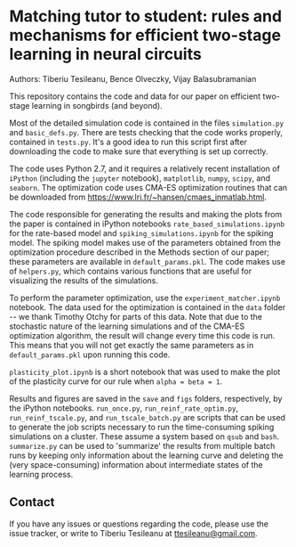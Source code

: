 # Matching tutor to student: rules and mechanisms for efficient two-stage learning in neural circuits
Authors: Tiberiu Tesileanu, Bence Olveczky, Vijay Balasubramanian

This repository contains the code and data for our paper on efficient two-stage learning in songbirds (and beyond).

Most of the detailed simulation code is contained in the files `simulation.py` and `basic_defs.py`. There are tests checking that the code works properly, contained in `tests.py`. It's a good idea to run this script first after downloading the code to make sure that everything is set up correctly.

The code uses Python 2.7, and it requires a relatively recent installation of `iPython` (including the `jupyter` notebook), `matplotlib`, `numpy`, `scipy`, and `seaborn`. The optimization code uses CMA-ES optimization routines that can be downloaded from https://www.lri.fr/~hansen/cmaes_inmatlab.html.

The code responsible for generating the results and making the plots from the paper is contained in iPython notebooks `rate_based_simulations.ipynb` for the rate-based model and `spiking_simulations.ipynb` for the spiking model. The spiking model makes use of the parameters obtained from the optimization procedure described in the Methods section of our paper; these parameters are available in `default_params.pkl`. The code makes use of `helpers.py`, which contains various functions that are useful for visualizing the results of the simulations.

To perform the parameter optimization, use the `experiment_matcher.ipynb` notebook. The data used for the optimization is contained in the `data` folder -- we thank Timothy Otchy for parts of this data. Note that due to the stochastic nature of the learning simulations and of the CMA-ES optimization algorithm, the result will change every time this code is run. This means that you will not get exactly the same parameters as in `default_params.pkl` upon running this code.

`plasticity_plot.ipynb` is a short notebook that was used to make the plot of the plasticity curve for our rule when `alpha = beta = 1`.

Results and figures are saved in the `save` and `figs` folders, respectively, by the iPython notebooks. `run_once.py`, `run_reinf_rate_optim.py`, `run_reinf_tscale.py`, and `run_tscale_batch.py` are scripts that can be used to generate the job scripts necessary to run the time-consuming spiking simulations on a cluster. These assume a system based on `qsub` and `bash`. `summarize.py` can be used to 'summarize' the results from multiple batch runs by keeping only information about the learning curve and deleting the (very space-consuming) information about intermediate states of the learning process.

## Contact
If you have any issues or questions regarding the code, please use the issue tracker, or write to Tiberiu Tesileanu at ttesileanu@gmail.com.
